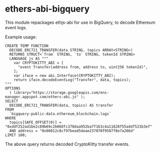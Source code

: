 # ethers-abi-bigquery

This module repackages ethjs-abi for use in BigQuery, to decode Ethereum event logs.

Example usage:
```
CREATE TEMP FUNCTION
  DECODE_ERC721_TRANSFER(data STRING, topics ARRAY<STRING>)
  RETURNS STRUCT<`from` STRING, `to` STRING, tokenId STRING>
  LANGUAGE js AS """
    var CRYPTOKITTY_ABI = [
      "event Transfer(address from, address to, uint256 tokenId)",
    ];
    var iface = new abi.Interface(CRYPTOKITTY_ABI);
    return iface.decodeEventLog("Transfer", data, topics);
"""
OPTIONS
  ( library="https://storage.googleapis.com/ens-manager.appspot.com/ethers-abi.js" );
SELECT
  DECODE_ERC721_TRANSFER(data, topics) AS transfer
FROM
  `bigquery-public-data.ethereum_blockchain.logs`
WHERE
  topics[SAFE_OFFSET(0)] = "0xddf252ad1be2c89b69c2b068fc378daa952ba7f163c4a11628f55a4df523b3ef"
  AND address = "0x06012c8cf97bead5deae237070f9587f8e7a266d"
LIMIT 100;
```

The above query returns decoded CryptoKitty transfer events.
